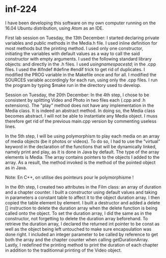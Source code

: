 # inf-224
I have been developing this software on my own computer running on the 16.04 Ubuntu distribution, using Atom as an IDE.

First lab session on Tuesday, the 13th December:
I started declaring private variables and public methods in the Media.h file.
I used inline definition for most methods but the printing method.
I used only one constructor, initiating the variables with default values as a way to call the said constructor with empty arguments.
I used the following standard library objects: <string> and <iostream> directly in the .h files.
I used $using namespace std;$ in the .cpp files.
I used the #ifndef #define #endif trick to get rid of duplicates.
I modified the PROG variable in the Makefile once and for all.
I modified the SOURCES variable accordingly for each run, using only the .cpp files.
I run the program by typing $make run in the directory used to develop.

Session on Tuesday, the 20th December:
In the 4th step, I chose to be consistent by splitting Video and Photo in two files each (.cpp and .h extensions).
The "play" method does not have any implementation in the Media class. It is indeed an abstract method.
In doing so, the Media class becomes abstract. I will not be able to instantiate any Media object.
I muss therefore get rid of the previous main.cpp version by commenting useless lines.


In the 5th step, I will be using polymorphism to play each media on an array of media objects (be it photos or videos).
To do so, I had to use the "virtual" keyword in the declaration of the functions that will be dynamically linked, namely print and play,
as it is done in Java by default.
The type of the array elements is Media. The array contains pointers to the objects I added to the array.
As a result, the method invoked is the method of the pointed object as in Java.

Note: En C++, on utilise des pointeurs pour le polymorphisme !

In the 6th step, I created two attributes in the Film class: an array of duration and a chapter counter.
I built a constructor using default values and taking in parameters a constant table to affect it to the object duration array.
I then copied the table element by element.
I built a destructor and added a delete [] instruction to delete the duration array when the delete function is being called onto the object.
To set the duration array, I did the same as in the constructor, not forgetting to delete the duration array beforehand.
To retrieve the duration array, I declared the returned int pointer to be const as well as the object being left untouched to make sure encapsulation was done right. I included an integer parameter to be called by reference to get both the array and the chapter counter when calling getDurationArray.
Lastly, I redefined the printing method to print the duration of each chapter in addition to the traditionnal printing of the Video object.
